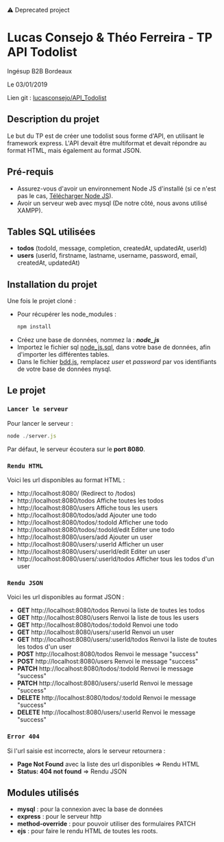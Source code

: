 ⚠️ Deprecated project
# Lucas Consejo & Théo Ferreira - TP API Todolist

Ingésup B2B Bordeaux

Le 03/01/2019

Lien git : [lucasconsejo/API_Todolist](https://github.com/lucasconsejo/API_Todolist)

## Description du projet
Le but du TP est de créer une todolist sous forme d'API, en utilisant le framework express.
L'API devait être multiformat et devait répondre au format HTML, mais également au format JSON.

## Pré-requis
* Assurez-vous d'avoir un environnement Node JS d'installé (si ce n'est pas le cas, [Télécharger Node JS](https://nodejs.org/en/)).
* Avoir un serveur web avec mysql (De notre côté, nous avons utilisé XAMPP).

## Tables SQL utilisées 

* **todos** (todoId, message, completion, createdAt, updatedAt, userId)
* **users** (userId, firstname, lastname, username, password, email, createdAt, updatedAt)

## Installation du projet
Une fois le projet cloné :
* Pour récupérer les node_modules :
    ```js
    npm install
    ```
* Créez une base de données, nommez la : ***node_js***
* Importez le fichier sql [node_js.sql](https://github.com/lucasconsejo/API_Todolist/blob/master/bdd/node_js.sql), dans votre base de données, afin d'importer les différentes tables.
* Dans le fichier [bdd.js](https://github.com/lucasconsejo/API_Todolist/blob/master/bdd/bdd.js), remplacez *user* et *password* par vos identifiants de votre base de données mysql.

## Le projet

### `Lancer le serveur`

Pour lancer le serveur :
```js
node ./server.js
```
Par défaut, le serveur écoutera sur le **port 8080**.

### `Rendu HTML`
Voici les url disponibles au format HTML :
* http://localhost:8080/ (Redirect to /todos)
* http://localhost:8080/todos Affiche toutes les todos
* http://localhost:8080/users Affiche tous les users
* http://localhost:8080/todos/add Ajouter une todo
* http://localhost:8080/todos/:todoId Afficher une todo
* http://localhost:8080/todos/:todoId/edit Editer une todo
* http://localhost:8080/users/add Ajouter un user
* http://localhost:8080/users/:userId Afficher un user
* http://localhost:8080/users/:userId/edit Editer un user
* http://localhost:8080/users/:userId/todos Afficher tous les todos d'un user

### `Rendu JSON`
Voici les url disponibles au format JSON :
* **GET** http://localhost:8080/todos Renvoi la liste de toutes les todos
* **GET** http://localhost:8080/users Renvoi la liste de tous les users
* **GET** http://localhost:8080/todos/:todoId Renvoi une todo
* **GET** http://localhost:8080/users/:userId Renvoi un user
* **GET** http://localhost:8080/users/:userId/todos Renvoi la liste de toutes les todos d'un user
* **POST** http://localhost:8080/todos Renvoi le message "success"
* **POST** http://localhost:8080/users Renvoi le message "success"
* **PATCH** http://localhost:8080/todos/:todoId Renvoi le message "success"
* **PATCH** http://localhost:8080/users/:userId Renvoi le message "success"
* **DELETE** http://localhost:8080/todos/:todoId Renvoi le message "success"
* **DELETE** http://localhost:8080/users/:userId Renvoi le message "success"

### `Error 404`
Si l'url saisie est incorrecte, alors le serveur retournera :
* **Page Not Found** avec la liste des url disponibles => Rendu HTML
* **Status: 404 not found** => Rendu JSON

## Modules utilisés 
* **mysql** : pour la connexion avec la base de données
* **express** : pour le serveur http
* **method-override** : pour pouvoir utiliser des formulaires PATCH
* **ejs** : pour faire le rendu HTML de toutes les roots.
